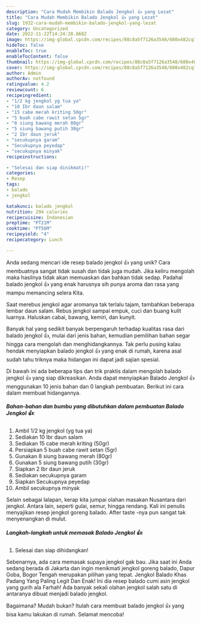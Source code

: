 ```yaml
---
description: "Cara Mudah Membikin Balado Jengkol 👍 yang Lezat"
title: "Cara Mudah Membikin Balado Jengkol 👍 yang Lezat"
slug: 1932-cara-mudah-membikin-balado-jengkol-yang-lezat
category: Uncategorized
date: 2022-11-22T14:24:28.868Z
image: https://img-global.cpcdn.com/recipes/88c8a5f7126a3548/680x482cq70/balado-jengkol-foto-resep-utama.jpg
hideToc: false
enableToc: true
enableTocContent: false
thumbnail: https://img-global.cpcdn.com/recipes/88c8a5f7126a3548/680x482cq70/balado-jengkol-foto-resep-utama.jpg
cover: https://img-global.cpcdn.com/recipes/88c8a5f7126a3548/680x482cq70/balado-jengkol-foto-resep-utama.jpg
author: Admin
authorAv: notfound
ratingvalue: 4.2
reviewcount: 6
recipeingredient:
- "1/2 kg jengkol yg tua ya"
- "10 Ibr daun salam"
- "15 cabe merah kriting 50gr"
- "5 buah cabe rawit setan 5gr"
- "8 siung bawang merah 80gr"
- "5 siung bawang putih 30gr"
- "2 Ibr daun jeruk"
- "secukupnya garam"
- "Secukupnya peyedap"
- "secukupnya minyak"
recipeinstructions:

- "Selesai dan siap dinikmati!"
categories:
- Resep
tags:
- balado
- jengkol

katakunci: balado jengkol 
nutrition: 294 calories
recipecuisine: Indonesian
preptime: "PT21M"
cooktime: "PT56M"
recipeyield: "4"
recipecategory: Lunch

---
```





Anda sedang mencari ide resep balado jengkol 👍 yang unik? Cara membuatnya sangat tidak susah dan tidak juga mudah. Jika keliru mengolah maka hasilnya tidak akan memuaskan dan bahkan tidak sedap. Padahal balado jengkol 👍 yang enak harusnya sih punya aroma dan rasa yang mampu memancing selera Kita.





Saat merebus jengkol agar aromanya tak terlalu tajam, tambahkan beberapa lembar daun salam. Rebus jengkol sampai empuk, cuci dan buang kulit luarnya. Haluskan cabai, bawang, kemiri, dan kunyit.

Banyak hal yang sedikit banyak berpengaruh terhadap kualitas rasa dari balado jengkol 👍, mulai dari jenis bahan, kemudian pemilihan bahan segar hingga cara mengolah dan menghidangkannya. Tak perlu pusing kalau hendak menyiapkan balado jengkol 👍 yang enak di rumah, karena asal sudah tahu triknya maka hidangan ini dapat jadi sajian spesial.






Di bawah ini ada beberapa tips dan trik praktis dalam mengolah balado jengkol 👍 yang siap dikreasikan. Anda dapat menyiapkan Balado Jengkol 👍 menggunakan 10 jenis bahan dan 0 langkah pembuatan. Berikut ini cara dalam membuat hidangannya.

<!--inarticleads1-->

##### Bahan-bahan dan bumbu yang dibutuhkan dalam pembuatan Balado Jengkol 👍:

1. Ambil 1/2 kg jengkol (yg tua ya)
1. Sediakan 10 Ibr daun salam
1. Sediakan 15 cabe merah kriting (50gr)
1. Persiapkan 5 buah cabe rawit setan (5gr)
1. Gunakan 8 siung bawang merah (80gr)
1. Gunakan 5 siung bawang putih (30gr)
1. Siapkan 2 Ibr daun jeruk
1. Sediakan secukupnya garam
1. Siapkan Secukupnya peyedap
1. Ambil secukupnya minyak


Selain sebagai lalapan, kerap kita jumpai olahan masakan Nusantara dari jengkol. Antara lain, seperti gulai, semur, hingga rendang. Kali ini penulis menyajikan resep jengkol goreng balado. After taste -nya pun sangat tak menyenangkan di mulut. 

<!--inarticleads2-->

##### Langkah-langkah untuk memasak Balado Jengkol 👍:


1. Selesai dan siap dihidangkan!

Sebenarnya, ada cara memasak supaya jengkol gak bau. Jika saat ini Anda sedang berada di Jakarta dan ingin menikmati jengkol goreng balado, Dapur Goba, Bogor Tengah merupakan pilihan yang tepat. Jengkol Balado Khas Padang Yang Paling Legit Dan Enak! Ini dia resep balado cumi asin jengkol yang gurih ala Farhah! Ada banyak sekali olahan jengkol salah satu di antaranya dibuat menjadi balado jengkol. 

Bagaimana? Mudah bukan? Itulah cara membuat balado jengkol 👍 yang bisa kamu lakukan di rumah. Selamat mencoba!
